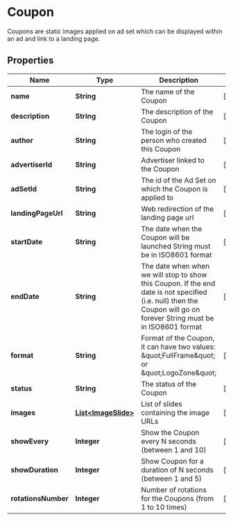 

# Coupon

Coupons are static images applied on ad set which can be displayed within an ad and link to a landing page.

## Properties

Name | Type | Description | Notes
------------ | ------------- | ------------- | -------------
**name** | **String** | The name of the Coupon |  [optional]
**description** | **String** | The description of the Coupon |  [optional]
**author** | **String** | The login of the person who created this Coupon |  [optional]
**advertiserId** | **String** | Advertiser linked to the Coupon |  [optional]
**adSetId** | **String** | The id of the Ad Set on which the Coupon is applied to |  [optional]
**landingPageUrl** | **String** | Web redirection of the landing page url |  [optional]
**startDate** | **String** | The date when the Coupon will be launched  String must be in ISO8601 format |  [optional]
**endDate** | **String** | The date when when we will stop to show this Coupon. If the end date is not specified (i.e. null) then the Coupon will go on forever  String must be in ISO8601 format |  [optional]
**format** | **String** | Format of the Coupon, it can have two values: \&quot;FullFrame\&quot; or \&quot;LogoZone\&quot; |  [optional]
**status** | **String** | The status of the Coupon |  [optional]
**images** | [**List&lt;ImageSlide&gt;**](ImageSlide.md) | List of slides containing the image URLs |  [optional]
**showEvery** | **Integer** | Show the Coupon every N seconds (between 1 and 10) |  [optional]
**showDuration** | **Integer** | Show Coupon for a duration of N seconds (between 1 and 5) |  [optional]
**rotationsNumber** | **Integer** | Number of rotations for the Coupons (from 1 to 10 times) |  [optional]



